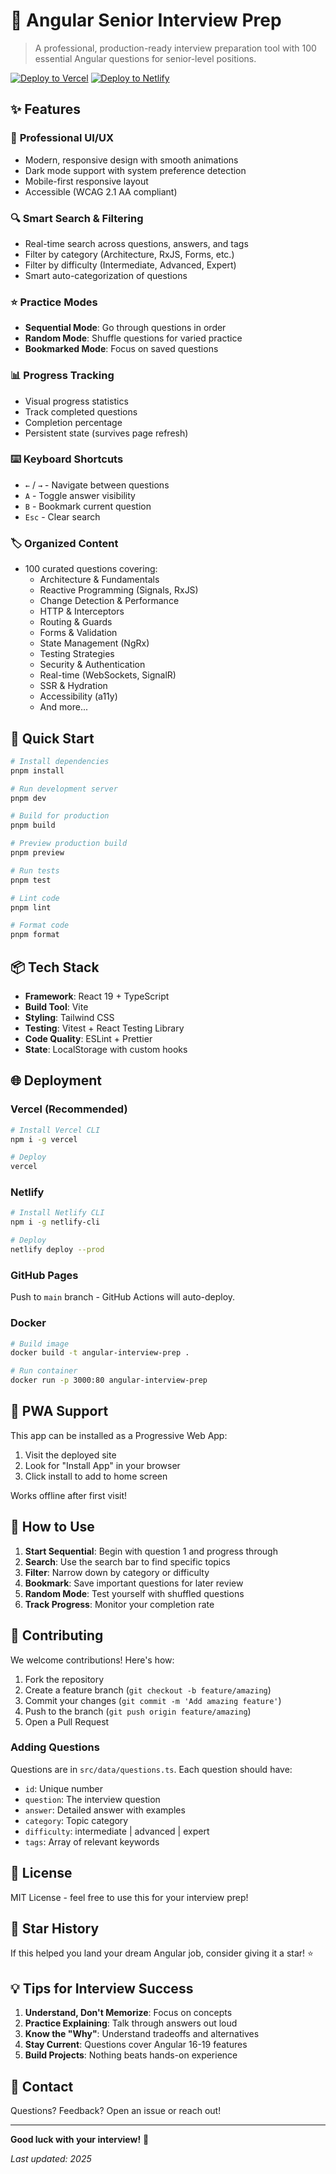 # 🎯 Angular Senior Interview Prep

> A professional, production-ready interview preparation tool with 100 essential Angular questions for senior-level positions.

[![Deploy to Vercel](https://vercel.com/button)](https://vercel.com/new/clone?repository-url=https://github.com/yourusername/angular-interview-prep)
[![Deploy to Netlify](https://www.netlify.com/img/deploy/button.svg)](https://app.netlify.com/start/deploy?repository=https://github.com/yourusername/angular-interview-prep)

## ✨ Features

### 🎨 **Professional UI/UX**

- Modern, responsive design with smooth animations
- Dark mode support with system preference detection
- Mobile-first responsive layout
- Accessible (WCAG 2.1 AA compliant)

### 🔍 **Smart Search & Filtering**

- Real-time search across questions, answers, and tags
- Filter by category (Architecture, RxJS, Forms, etc.)
- Filter by difficulty (Intermediate, Advanced, Expert)
- Smart auto-categorization of questions

### ⭐ **Practice Modes**

- **Sequential Mode**: Go through questions in order
- **Random Mode**: Shuffle questions for varied practice
- **Bookmarked Mode**: Focus on saved questions

### 📊 **Progress Tracking**

- Visual progress statistics
- Track completed questions
- Completion percentage
- Persistent state (survives page refresh)

### ⌨️ **Keyboard Shortcuts**

- `←` / `→` - Navigate between questions
- `A` - Toggle answer visibility
- `B` - Bookmark current question
- `Esc` - Clear search

### 🏷️ **Organized Content**

- 100 curated questions covering:
  - Architecture & Fundamentals
  - Reactive Programming (Signals, RxJS)
  - Change Detection & Performance
  - HTTP & Interceptors
  - Routing & Guards
  - Forms & Validation
  - State Management (NgRx)
  - Testing Strategies
  - Security & Authentication
  - Real-time (WebSockets, SignalR)
  - SSR & Hydration
  - Accessibility (a11y)
  - And more...

## 🚀 Quick Start

```bash
# Install dependencies
pnpm install

# Run development server
pnpm dev

# Build for production
pnpm build

# Preview production build
pnpm preview

# Run tests
pnpm test

# Lint code
pnpm lint

# Format code
pnpm format
```

## 📦 Tech Stack

- **Framework**: React 19 + TypeScript
- **Build Tool**: Vite
- **Styling**: Tailwind CSS
- **Testing**: Vitest + React Testing Library
- **Code Quality**: ESLint + Prettier
- **State**: LocalStorage with custom hooks

## 🌐 Deployment

### Vercel (Recommended)

```bash
# Install Vercel CLI
npm i -g vercel

# Deploy
vercel
```

### Netlify

```bash
# Install Netlify CLI
npm i -g netlify-cli

# Deploy
netlify deploy --prod
```

### GitHub Pages

Push to `main` branch - GitHub Actions will auto-deploy.

### Docker

```bash
# Build image
docker build -t angular-interview-prep .

# Run container
docker run -p 3000:80 angular-interview-prep
```

## 📱 PWA Support

This app can be installed as a Progressive Web App:

1. Visit the deployed site
2. Look for "Install App" in your browser
3. Click install to add to home screen

Works offline after first visit!

## 🎯 How to Use

1. **Start Sequential**: Begin with question 1 and progress through
2. **Search**: Use the search bar to find specific topics
3. **Filter**: Narrow down by category or difficulty
4. **Bookmark**: Save important questions for later review
5. **Random Mode**: Test yourself with shuffled questions
6. **Track Progress**: Monitor your completion rate

## 🤝 Contributing

We welcome contributions! Here's how:

1. Fork the repository
2. Create a feature branch (`git checkout -b feature/amazing`)
3. Commit your changes (`git commit -m 'Add amazing feature'`)
4. Push to the branch (`git push origin feature/amazing`)
5. Open a Pull Request

### Adding Questions

Questions are in `src/data/questions.ts`. Each question should have:

- `id`: Unique number
- `question`: The interview question
- `answer`: Detailed answer with examples
- `category`: Topic category
- `difficulty`: intermediate | advanced | expert
- `tags`: Array of relevant keywords

## 📄 License

MIT License - feel free to use this for your interview prep!

## 🌟 Star History

If this helped you land your dream Angular job, consider giving it a star! ⭐

## 💡 Tips for Interview Success

1. **Understand, Don't Memorize**: Focus on concepts
2. **Practice Explaining**: Talk through answers out loud
3. **Know the "Why"**: Understand tradeoffs and alternatives
4. **Stay Current**: Questions cover Angular 16-19 features
5. **Build Projects**: Nothing beats hands-on experience

## 📧 Contact

Questions? Feedback? Open an issue or reach out!

---

**Good luck with your interview!** 🚀

_Last updated: 2025_
